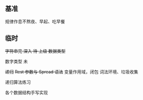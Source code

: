 ## 基准
规律作息不熬夜、早起、吃早餐

## 临时

~~字符串完    深入   待    上级 数据类型~~

数字类型 未

~~递归~~
~~Rest 参数与 Spread 语法~~
变量作用域，闭包   词法环境、垃圾收集



递归算法练习

各个数据结构手写实现

